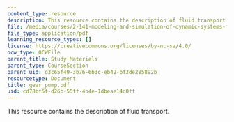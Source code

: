 ```yaml
---
content_type: resource
description: This resource contains the description of fluid transport.
file: /media/courses/2-141-modeling-and-simulation-of-dynamic-systems-fall-2006/cd78bf5fd26b55ff4b4e1dbeae14d0ff_gear_pump.pdf
file_type: application/pdf
learning_resource_types: []
license: https://creativecommons.org/licenses/by-nc-sa/4.0/
ocw_type: OCWFile
parent_title: Study Materials
parent_type: CourseSection
parent_uid: d3c65f49-3b76-6b3c-eb42-bf3de285892b
resourcetype: Document
title: gear_pump.pdf
uid: cd78bf5f-d26b-55ff-4b4e-1dbeae14d0ff
---
```

This resource contains the description of fluid transport.